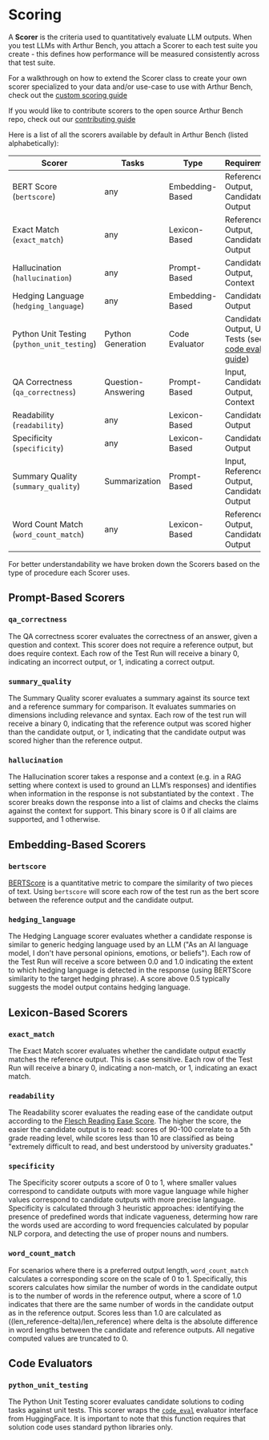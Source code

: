 # Scoring

A **Scorer** is the criteria used to quantitatively evaluate LLM outputs. When you test LLMs with Arthur Bench, you attach a Scorer to each test suite you create - this defines how performance will be measured consistently across that test suite.

For a walkthrough on how to extend the Scorer class to create your own scorer specialized to your data and/or use-case to use with Arthur Bench, check out the [custom scoring guide](custom_scoring.md)

If you would like to contribute scorers to the open source Arthur Bench repo, check out our [contributing guide](contributing.md)

Here is a list of all the scorers available by default in Arthur Bench (listed alphabetically):

| Scorer                    | Tasks | Type | Requirements | 
|-----------------------------------|-----|-----|-----|
| BERT Score (`bertscore`)          | any |  Embedding-Based | Reference Output, Candidate Output|
| Exact Match (`exact_match`)       | any | Lexicon-Based | Reference Output, Candidate Output|
| Hallucination (`hallucination`)       | any | Prompt-Based | Candidate Output, Context|
| Hedging Language (`hedging_language`)   | any | Embedding-Based | Candidate Output |
| Python Unit Testing (`python_unit_testing`)   | Python Generation | Code Evaluator| Candidate Output, Unit Tests (see the [code eval guide](code_evaluation.md)) |
| QA Correctness (`qa_correctness`) | Question-Answering| Prompt-Based | Input, Candidate Output, Context|
| Readability (`readability`)       | any | Lexicon-Based | Candidate Output |
| Specificity (`specificity`)       | any | Lexicon-Based | Candidate Output |
| Summary Quality (`summary_quality`)  | Summarization |Prompt-Based  | Input, Reference Output, Candidate Output|
| Word Count Match (`word_count_match`)   | any |Lexicon-Based | Reference Output, Candidate Output |


For better understandability we have broken down the Scorers based on the type of procedure each Scorer uses.

## Prompt-Based Scorers

### `qa_correctness`

The QA correctness scorer evaluates the correctness of an answer, given a question and context. This scorer does not require a reference output, but does require context. Each row of the Test Run will receive a binary 0, indicating an incorrect output, or 1, indicating a correct output.

### `summary_quality`

The Summary Quality scorer evaluates a summary against its source text and a reference summary for comparison. It evaluates summaries on dimensions including relevance and syntax. Each row of the test run will receive a binary 0, indicating that the reference output was scored higher than the candidate output, or 1, indicating that the candidate output was scored higher than the reference output.

### `hallucination`

The Hallucination scorer takes a response and a context (e.g. in a RAG setting where context is used to ground an LLM’s responses) and identifies when information in the response is not substantiated by the context . The scorer breaks down the response into a list of claims and checks the claims against the context for support. This binary score is 0 if all claims are supported, and 1 otherwise.

## Embedding-Based Scorers

### `bertscore`

[BERTScore](https://arxiv.org/abs/1904.09675) is a quantitative metric to compare the similarity of two pieces of text. Using `bertscore` will score each row of the test run as the bert score between the reference output and the candidate output.

### `hedging_language`

The Hedging Language scorer evaluates whether a candidate response is similar to generic hedging language used by an LLM ("As an AI language model, I don't have personal opinions, emotions, or beliefs"). Each row of the Test Run will receive a score between 0.0 and 1.0 indicating the extent to which hedging language is detected in the response (using BERTScore similarity to the target hedging phrase). A score above 0.5 typically suggests the model output contains hedging language.

## Lexicon-Based Scorers

### `exact_match`

The Exact Match scorer evaluates whether the candidate output exactly matches the reference output. This is case sensitive. Each row of the Test Run will receive a binary 0, indicating a non-match, or 1, indicating an exact match.

### `readability`

The Readability scorer evaluates the reading ease of the candidate output according to the [Flesch Reading Ease Score](https://en.wikipedia.org/wiki/Flesch%E2%80%93Kincaid_readability_tests). The higher the score, the easier the candidate output is to read: scores of 90-100 correlate to a 5th grade reading level, while scores less than 10 are classified as being "extremely difficult to read, and best understood by university graduates."

### `specificity`

The Specificity scorer outputs a score of 0 to 1, where smaller values correspond to candidate outputs with more vague language while higher values correspond to candidate outputs with more precise language. Specificity is calculated through 3 heuristic approaches: identifying the presence of predefined words that indicate vagueness, determing how rare the words used are according to word frequencies calculated by popular NLP corpora, and detecting the use of proper nouns and numbers.

### `word_count_match`

For scenarios where there is a preferred output length, `word_count_match` calculates a corresponding score on the scale of 0 to 1. Specifically, this scorers calculates how similar the number of words in the candidate output is to the number of words in the reference output, where a score of 1.0 indicates that there are the same number of words in the candidate output as in the reference output. Scores less than 1.0 are calculated as ((len_reference-delta)/len_reference) where delta is the absolute difference in word lengths between the candidate and reference outputs. All negative computed values are truncated to 0. 

## Code Evaluators

### `python_unit_testing`

The Python Unit Testing scorer evaluates candidate solutions to coding tasks against unit tests. This scorer wraps the [`code_eval`](https://huggingface.co/spaces/evaluate-metric/code_eval) evaluator interface from HuggingFace. It is important to note that this function requires that solution code uses standard python libraries only.
